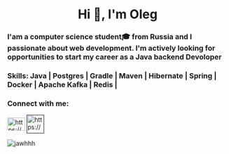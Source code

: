 <h1 align="center">Hi 👋, I'm Oleg</h1>
<h3 align="left">I'am a computer science student&#127891; from Russia and I passionate about web development.
I'm actively looking for opportunities to start my career as a Java backend Devoloper
</h3>
<!-- <h3 align="left">I'm actively looking for opportunities to start my career as a Java backend Devoloper</h3> -->
<h3 align="left">Skills: Java | Postgres | Gradle | Maven | Hibernate | Spring | Docker | Apache Kafka | Redis |</h3>



<h3 align="left">Connect with me:</h3>
<p align="left">
<a href="https://linkedin.com/in/https://www.linkedin.com/in/oleg-kotov-aa6569283/" target="blank"><img align="center" src="https://raw.githubusercontent.com/rahuldkjain/github-profile-readme-generator/master/src/images/icons/Social/linked-in-alt.svg" alt="https://www.linkedin.com/in/oleg-kotov-aa6569283/" height="30" width="40" /></a>
<a href="" target="blank"><img align="center" src="https://img.icons8.com/?size=48&id=P7UIlhbpWzZm&format=png" alt="https://www.linkedin.com/in/oleg-kotov-aa6569283/" height="42" width="40" /></a>
</p>

<p align="left"> <img src="https://komarev.com/ghpvc/?username=jawhhh&label=Profile%20views&color=0e75b6&style=flat" alt="jawhhh" /> </p>





<!--
**Jawhhh/Jawhhh** is a ✨ _special_ ✨ repository because its `README.md` (this file) appears on your GitHub profile.

Here are some ideas to get you started:

- 🔭 I’m currently working on ...
- 🌱 I’m currently learning ...
- 👯 I’m looking to collaborate on ...
- 🤔 I’m looking for help with ...
- 💬 Ask me about ...
- 📫 How to reach me: ...
- 😄 Pronouns: ...
- ⚡ Fun fact: ...
-->
